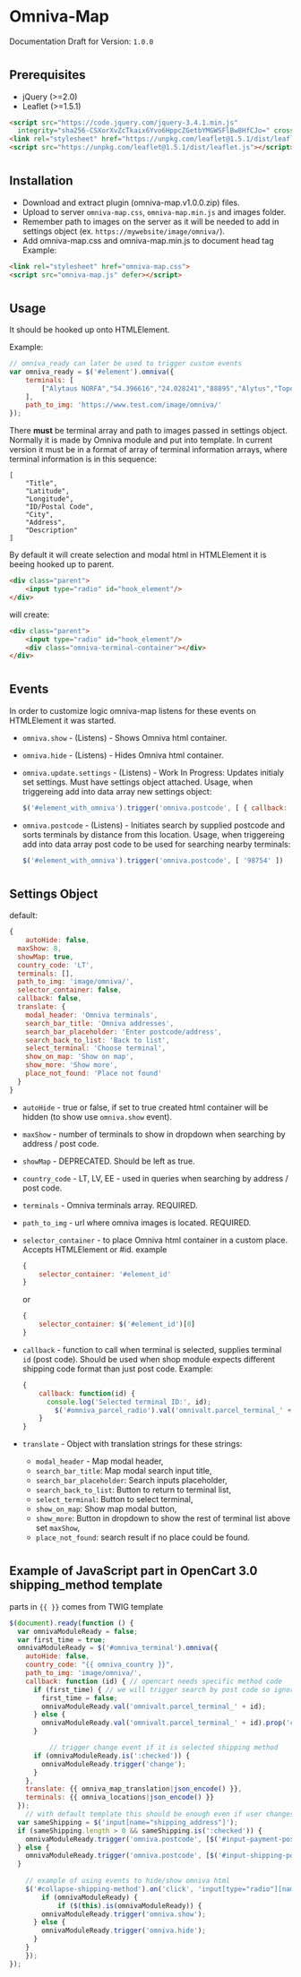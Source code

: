 # Omniva-Map

Documentation Draft for Version: `1.0.0`

#

## Prerequisites

- jQuery (>=2.0)
- Leaflet (>=1.5.1)

```html
<script src="https://code.jquery.com/jquery-3.4.1.min.js"
  integrity="sha256-CSXorXvZcTkaix6Yvo6HppcZGetbYMGWSFlBw8HfCJo=" crossorigin="anonymous"></script>
<link rel="stylesheet" href="https://unpkg.com/leaflet@1.5.1/dist/leaflet.css" />
<script src="https://unpkg.com/leaflet@1.5.1/dist/leaflet.js"></script>
```

#

## Installation

- Download and extract plugin (omniva-map.v1.0.0.zip) files.
- Upload to server `omniva-map.css`, `omniva-map.min.js` and images folder.
- Remember path to images on the server as it will be needed to add in settings object (ex. `https://mywebsite/image/omniva/`).
- Add omniva-map.css and omniva-map.min.js to document head tag
Example:
```html
<link rel="stylesheet" href="omniva-map.css">
<script src="omniva-map.js" defer></script>
```

#

## Usage

It should be hooked up onto HTMLElement.

Example:
```js
// omniva_ready can later be used to trigger custom events
var omniva_ready = $('#element').omniva({
	terminals: [
		["Alytaus NORFA","54.396616","24.028241","88895","Alytus","Topolio g. 1, Alytus","Description"]
	],
	path_to_img: 'https://www.test.com/image/omniva/'
});
```
There **must** be terminal array and path to images passed in settings object. Normally it is made by Omniva module and put into template. In current version it must be in a format of array of terminal information arrays, where terminal information is in this sequence:

	[
		"Title",
		"Latitude",
		"Longitude",
		"ID/Postal Code",
		"City",
		"Address",
		"Description"
	]

By default it will create selection and modal html in HTMLElement it is beeing hooked up to parent.

```html
<div class="parent">
	<input type="radio" id="hook_element"/>
</div>
```

will create:

```html
<div class="parent">
	<input type="radio" id="hook_element"/>
	<div class="omniva-terminal-container"></div>
</div>
```

#

## Events

In order to customize logic omniva-map listens for these events on HTMLElement it was started.

- `omniva.show` - (Listens) - Shows Omniva html container.

- `omniva.hide` - (Listens) - Hides Omniva html container.

- `omniva.update.settings` - (Listens) - Work In Progress: Updates initialy set settings. Must have settings object attached.
	Usage, when triggereing add into data array new settings object: 
	```js
	$('#element_with_omniva').trigger('omniva.postcode', [ { callback: function (id) { console.log(id); } } ])
	```

- `omniva.postcode` - (Listens) - Initiates search by supplied postcode and sorts terminals by distance from this location.
	Usage, when triggereing add into data array post code to be used for searching nearby terminals: 
	```js
	$('#element_with_omniva').trigger('omniva.postcode', [ '98754' ])
	```

#

## Settings Object

default:
```js
{
	autoHide: false,
  maxShow: 8,
  showMap: true,
  country_code: 'LT',
  terminals: [],
  path_to_img: 'image/omniva/',
  selector_container: false,
  callback: false,
  translate: {
    modal_header: 'Omniva terminals',
    search_bar_title: 'Omniva addresses',
    search_bar_placeholder: 'Enter postcode/address',
    search_back_to_list: 'Back to list',
    select_terminal: 'Choose terminal',
    show_on_map: 'Show on map',
    show_more: 'Show more',
    place_not_found: 'Place not found'
  }
}
```

- `autoHide` - true or false, if set to true created html container will be hidden (to show use `omniva.show` event).
- `maxShow` - number of terminals to show in dropdown when searching by address / post code.
- `showMap` - DEPRECATED. Should be left as true.
- `country_code` - LT, LV, EE - used in queries when searching by address / post code.
- `terminals` - Omniva terminals array. REQUIRED.
- `path_to_img` - url where omniva images is located. REQUIRED.
- `selector_container` - to place Omniva html container in a custom place. Accepts HTMLElement or #id. example

	```js
	{
		selector_container: '#element_id'
	}
	```

	or

	```js
	{
		selector_container: $('#element_id')[0]
  }
  ```

- `callback` - function to call when terminal is selected, supplies terminal `id` (post code). Should be used when shop module expects different shipping code format than just post code. Example:

  ```js
  {
	  callback: function(id) {
	    console.log('Selected terminal ID:', id);
		  $('#omniva_parcel_radio').val('omnivalt.parcel_terminal_' + id);
	  }
  }
  ```

- `translate` - Object with translation strings for these strings:
	- `modal_header` -  Map modal header,
  - `search_bar_title`: Map modal search input title,
  - `search_bar_placeholder`: Search inputs placeholder,
  - `search_back_to_list`: Button to return to terminal list,
  - `select_terminal`: Button to select terminal,
  - `show_on_map`: Show map modal button,
  - `show_more`: Button in dropdown to show the rest of terminal list above set `maxShow`,
  - `place_not_found`: search result if no place could be found.

#

## Example of JavaScript part in OpenCart 3.0 shipping_method template

parts in `{{ }}` comes from TWIG template

```js
$(document).ready(function () {
  var omnivaModuleReady = false;
  var first_time = true;
  omnivaModuleReady = $('#omniva_terminal').omniva({
    autoHide: false,
    country_code: "{{ omniva_country }}",
    path_to_img: 'image/omniva/',
    callback: function (id) { // opencart needs specific method code
      if (first_time) { // we will trigger search by post code so ignore first callback
        first_time = false;
        omnivaModuleReady.val('omnivalt.parcel_terminal_' + id);
      } else {
        omnivaModuleReady.val('omnivalt.parcel_terminal_' + id).prop('checked', true);
      }

		  // trigger change event if it is selected shipping method
      if (omnivaModuleReady.is(':checked')) {
        omnivaModuleReady.trigger('change');
      }
    },
    translate: {{ omniva_map_translation|json_encode() }},
    terminals: {{ omniva_locations|json_encode() }}
  });
	// with default template this should be enough even if user changes postcode (as he needs to press continue button)
  var sameShipping = $('input[name="shipping_address"]');
  if (sameShipping.length > 0 && sameShipping.is(':checked')) {
    omnivaModuleReady.trigger('omniva.postcode', [$('#input-payment-postcode').val()]);
  } else {
    omnivaModuleReady.trigger('omniva.postcode', [$('#input-shipping-postcode').val()]);
  }
	
	// example of using events to hide/show omniva html
	$('#collapse-shipping-method').on('click', 'input[type="radio"][name="shipping_method"]', function (e) {
		if (omnivaModuleReady) {
			if ($(this).is(omnivaModuleReady)) {
        omnivaModuleReady.trigger('omniva.show');
      } else {
        omnivaModuleReady.trigger('omniva.hide');
      }
    }
	});  
});
```